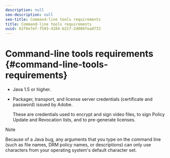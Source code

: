 ```yaml
---
description: null
seo-description: null
seo-title: Command-line tools requirements
title: Command-line tools requirements
uuid: 62f6e7ef-f593-4184-b217-2d086fead733
---
```


# Command-line tools requirements {#command-line-tools-requirements}

* Java 1.5 or higher.
* Packager, transport, and license server credentials (certificate and password) issued by Adobe.

  These are credentials used to encrypt and sign video files, to sign Policy Update and Revocation lists, and to pre-generate licenses.

>[!NOTE]
>
>Because of a Java bug, any arguments that you type on the command line (such as file names, DRM policy names, or descriptions) can only use characters from your operating system's default character set.